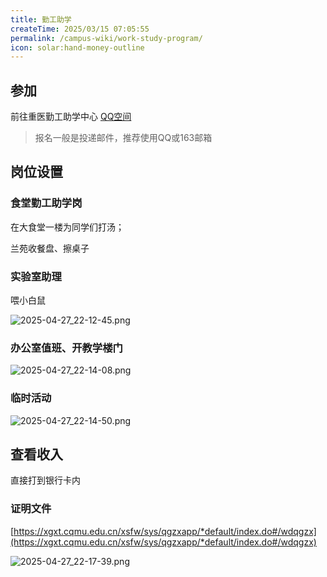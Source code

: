 ```yaml
---
title: 勤工助学
createTime: 2025/03/15 07:05:55
permalink: /campus-wiki/work-study-program/
icon: solar:hand-money-outline
---
```


## 参加

前往重医勤工助学中心 [QQ空间](https://user.qzone.qq.com/2582261621)

> 报名一般是投递邮件，推荐使用QQ或163邮箱

## 岗位设置

### 食堂勤工助学岗

在大食堂一楼为同学们打汤；

兰苑收餐盘、擦桌子

### 实验室助理

喂小白鼠

![2025-04-27_22-12-45.png](../../../.vuepress/public/src/2025-04-27_22-12-45.png)

### 办公室值班、开教学楼门

![2025-04-27_22-14-08.png](../../../.vuepress/public/src/2025-04-27_22-14-08.png)

### 临时活动

![2025-04-27_22-14-50.png](../../../.vuepress/public/src/2025-04-27_22-14-50.png)


## 查看收入

直接打到银行卡内

### 证明文件

[https://xgxt.cqmu.edu.cn/xsfw/sys/qgzxapp/*default/index.do#/wdqgzx](https://xgxt.cqmu.edu.cn/xsfw/sys/qgzxapp/*default/index.do#/wdqgzx)

![2025-04-27_22-17-39.png](../../../.vuepress/public/src/2025-04-27_22-17-39.png)